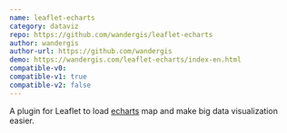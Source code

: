 ```yaml
---
name: leaflet-echarts
category: dataviz
repo: https://github.com/wandergis/leaflet-echarts
author: wandergis
author-url: https://github.com/wandergis
demo: https://wandergis.com/leaflet-echarts/index-en.html
compatible-v0:
compatible-v1: true
compatible-v2: false
---
```


A plugin for Leaflet to load <a href="https://github.com/apache/echarts">echarts</a> map and make big data visualization easier.
